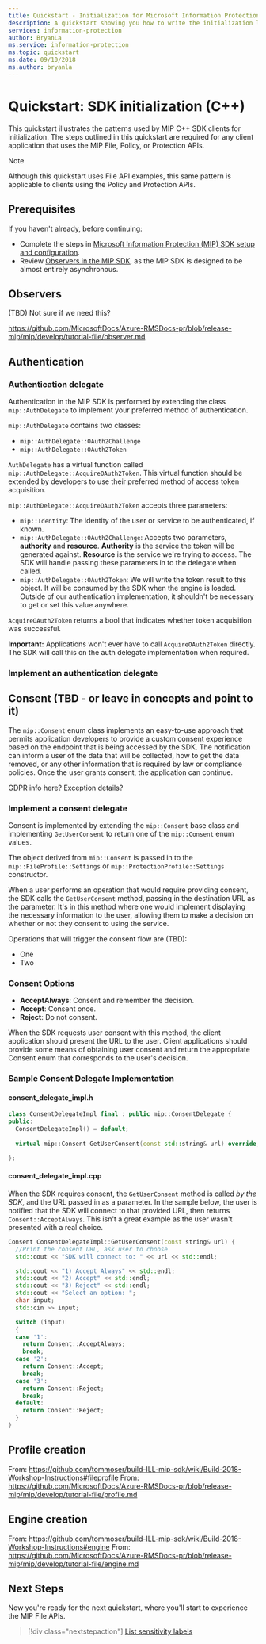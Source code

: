 ```yaml
---
title: Quickstart - Initialization for Microsoft Information Protection (MIP) SDK C++ clients
description: A quickstart showing you how to write the initialization logic for a Microsoft Information Protection (MIP) SDK clients.
services: information-protection
author: BryanLa
ms.service: information-protection
ms.topic: quickstart
ms.date: 09/10/2018
ms.author: bryanla
---
```


# Quickstart: SDK initialization (C++)

This quickstart illustrates the patterns used by MIP C++ SDK clients for initialization. The steps outlined in this quickstart are required for any client application that uses the MIP File, Policy, or Protection APIs.

> [!NOTE]
> Although this quickstart uses File API examples, this same pattern is applicable to clients using the Policy and Protection APIs.

## Prerequisites

If you haven't already, before continuing:

- Complete the steps in [Microsoft Information Protection (MIP) SDK setup and configuration](setup-configure-mip.md).
- Review [Observers in the MIP SDK](concepts-async-observers.md), as the MIP SDK is designed to be almost entirely asynchronous.

## Observers

(TBD) Not sure if we need this?

https://github.com/MicrosoftDocs/Azure-RMSDocs-pr/blob/release-mip/mip/develop/tutorial-file/observer.md

## Authentication

### Authentication delegate

Authentication in the MIP SDK is performed by extending the class `mip::AuthDelegate` to implement your preferred method of authentication.

`mip::AuthDelegate` contains two classes:

- `mip::AuthDelegate::OAuth2Challenge`
- `mip::AuthDelegate::OAuth2Token`

`AuthDelegate` has a virtual function called `mip::AuthDelegate::AcquireOAuth2Token`. This virtual function should be extended by developers to use their preferred method of access token acquisition. 

`mip::AuthDelegate::AcquireOAuth2Token` accepts three parameters:

- `mip::Identity`: The identity of the user or service to be authenticated, if known.
- `mip::AuthDelegate::OAuth2Challenge`: Accepts two parameters, **authority** and **resource**. **Authority** is the service the token will be generated against. **Resource** is the service we're trying to access. The SDK will handle passing these parameters in to the delegate when called.
- `mip::AuthDelegate::OAuth2Token`: We will write the token result to this object. It will be consumed by the SDK when the engine is loaded. Outside of our authentication implementation, it shouldn't be necessary to get or set this value anywhere.

`AcquireOAuth2Token` returns a bool that indicates whether token acquisition was successful.

**Important:** Applications won't ever have to call `AcquireOAuth2Token` directly. The SDK will call this on the auth delegate implementation when required.

### Implement an authentication delegate 

## Consent (TBD - or leave in concepts and point to it)

The `mip::Consent` enum class implements an easy-to-use approach that permits application developers to provide a custom consent experience based on the endpoint that is being accessed by the SDK. The notification can inform a user of the data that will be collected, how to get the data removed, or any other information that is required by law or compliance policies. Once the user grants consent, the application can continue. 

GDPR info here? 
Exception details?

### Implement a consent delegate

Consent is implemented by extending the `mip::Consent` base class and implementing `GetUserConsent` to return one of the `mip::Consent` enum values. 

The object derived from `mip::Consent` is passed in to the `mip::FileProfile::Settings` or `mip::ProtectionProfile::Settings` constructor.

When a user performs an operation that would require providing consent, the SDK calls the `GetUserConsent` method, passing in the destination URL as the parameter. It's in this method where one would implement displaying the necessary information to the user, allowing them to make a decision on whether or not they consent to using the service. 

Operations that will trigger the consent flow are (TBD):

- One
- Two

### Consent Options

- **AcceptAlways**: Consent and remember the decision.
- **Accept**: Consent once.
- **Reject**: Do not consent.

When the SDK requests user consent with this method, the client
application should present the URL to the user. Client applications should
provide some means of obtaining user consent and return the appropriate
Consent enum that corresponds to the user's decision.

### Sample Consent Delegate Implementation

#### consent_delegate_impl.h

```cpp
class ConsentDelegateImpl final : public mip::ConsentDelegate {
public:
  ConsentDelegateImpl() = default;
  
  virtual mip::Consent GetUserConsent(const std::string& url) override;

};
```

#### consent_delegate_impl.cpp

When the SDK requires consent, the `GetUserConsent` method is called *by the SDK*, and the URL passed in as a parameter. In the sample below, the user is notified that the SDK will connect to that provided URL, then returns `Consent::AcceptAlways`. This isn't a great example as the user wasn't presented with a real choice.

```cpp
Consent ConsentDelegateImpl::GetUserConsent(const string& url) {
  //Print the consent URL, ask user to choose
  std::cout << "SDK will connect to: " << url << std::endl;

  std::cout << "1) Accept Always" << std::endl;
  std::cout << "2) Accept" << std::endl;
  std::cout << "3) Reject" << std::endl;
  std::cout << "Select an option: ";
  char input;
  std::cin >> input;

  switch (input)
  {
  case '1':
    return Consent::AcceptAlways;
    break;
  case '2':
    return Consent::Accept;
    break;
  case '3':
    return Consent::Reject;
    break;
  default:
    return Consent::Reject;
  }  
}
```

## Profile creation

From: https://github.com/tommoser/build-ILL-mip-sdk/wiki/Build-2018-Workshop-Instructions#fileprofile 
From: https://github.com/MicrosoftDocs/Azure-RMSDocs-pr/blob/release-mip/mip/develop/tutorial-file/profile.md 


## Engine creation

From: https://github.com/tommoser/build-ILL-mip-sdk/wiki/Build-2018-Workshop-Instructions#engine 
From: https://github.com/MicrosoftDocs/Azure-RMSDocs-pr/blob/release-mip/mip/develop/tutorial-file/engine.md 

## Next Steps

Now you're ready for the next quickstart, where you'll start to experience the MIP File APIs.

> [!div class="nextstepaction"]
> [List sensitivity labels](quick-file-list-labels-cpp.md)